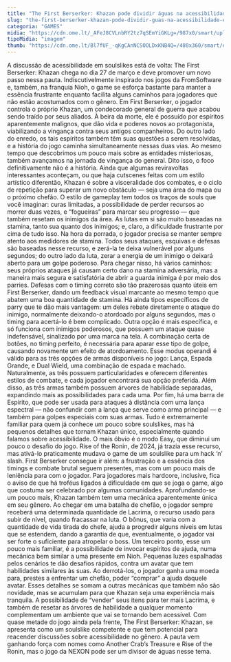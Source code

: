 ```yaml
---
title: "The First Berserker: Khazan pode dividir águas na acessibilidade em soulslikes"
slug: "the-first-berserker-khazan-pode-dividir-guas-na-acessibilidade-em-soulslikes"
categoria: "GAMES"
midia: "https://cdn.ome.lt/_AFeJ8CVLnbRY2tz7qSEmYiGKLg=/987x0/smart/uploads/conteudo/fotos/imagem_2025-03-24_114512135.png"
tipoMidia: "imagem"
thumb: "https://cdn.ome.lt/Bl7fUF_-qKgCAnNCSOOLDxKNB4Q=/480x360/smart/extras/conteudos/imagem_2025-03-24_114537659.png"
---
```


A discussão de acessibilidade em soulslikes está de volta: The First Berserker: Khazan chega no dia 27 de março e deve promover um novo passo nessa pauta. Indiscutivelmente inspirado nos jogos da FromSoftware e, também, na franquia Nioh, o game se esforça bastante para manter a essência frustrante enquanto facilita alguns caminhos para jogadores que não estão acostumados com o gênero.
Em First Berserker, o jogador controla o próprio Khazan, um condecorado general de guerra que acabou sendo traído por seus aliados. À beira da morte, ele é possuído por espíritos aparentemente malignos, que dão vida e poderes novos ao protagonista, viabilizando a vingança contra seus antigos companheiros.
Do outro lado do enredo, os tais espíritos também têm suas questões a serem resolvidas, e a história do jogo caminha simultaneamente nessas duas vias. Ao mesmo tempo que descobrimos um pouco mais sobre as entidades misteriosas, também avançamos na jornada de vingança do general.
Dito isso, o foco definitivamente não é a história. Ainda que algumas reviravoltas interessantes aconteçam, ou que haja cutscenes feitas com um estilo artístico diferentão, Khazan é sobre a visceralidade dos combates, e o ciclo de repetição para superar um novo obstáculo — seja uma área do mapa ou o próximo chefão.
O estilo de gameplay tem todos os traços de souls que você imaginar: curas limitadas, a possibilidade de perder recursos ao morrer duas vezes, e “fogueiras” para marcar seu progresso — que também resetam os inimigos da área. As lutas em si são muito baseadas na stamina, tanto sua quanto dos inimigos; e, claro, a dificuldade frustrante por cima de tudo isso.
Na hora da porrada, o jogador precisa se manter sempre atento aos medidores de stamina. Todos seus ataques, esquivas e defesas são baseadas nesse recurso, e zerá-la te deixa vulnerável por alguns segundos; do outro lado da luta, zerar a energia de um inimigo o deixará aberto para um golpe poderoso.
Para chegar nisso, há vários caminhos: seus próprios ataques já causam certo dano na stamina adversária, mas a maneira mais segura e satisfatória de abrir a guarda inimiga é por meio dos parries. Defesas com o timing correto são tão prazerosas quanto úteis em First Berserker, dando um feedback visual marcante ao mesmo tempo que abatem uma boa quantidade de stamina.
Há ainda tipos específicos de parry que te dão mais vantagem: um deles rebate diretamente o ataque do inimigo, normalmente deixando-o atordoado por alguns segundos, mas o timing para acertá-lo é bem complicado. Outra opção é mais específica, e só funciona com inimigos poderosos, que possuem um ataque quase indefensável, sinalizado por uma marca na tela. A combinação certa de botões, no timing perfeito, é necessária para aparar esse tipo de golpe, causando novamente um efeito de atordoamento.
Esse modus operandi é válido para as três opções de armas disponíveis no jogo: Lança, Espada Grande, e Dual Wield, uma combinação de espada e machado. Naturalmente, as três possuem particularidades e oferecem diferentes estilos de combate, e cada jogador encontrará sua opção preferida. Além disso, as três armas também possuem árvores de habilidade separadas, expandindo mais as possibilidades para cada uma.
Por fim, há uma barra de Espírito, que pode ser usada para ataques à distância com uma lança espectral — não confundir com a lança que serve como arma principal — e também para golpes especiais com suas armas.
Tudo é extremamente familiar para quem já conhece um pouco sobre soulslikes, mas há pequenos detalhes que tornam Khazan único, especialmente quando falamos sobre acessibilidade.
O mais óbvio é o modo Easy, que diminui um pouco o desafio do jogo. Rise of the Ronin, de 2024, já trazia esse recurso, mas ativá-lo praticamente mudava o game de um soulslike para um hack ‘n’ slash. First Berserker consegue ir além: a frustração e a essência dos timings e combate brutal seguem presentes, mas com um pouco mais de leniência para com o jogador.
Para jogadores mais hardcore, inclusive, fica o aviso de que há troféus ligados à dificuldade em que se joga o game, algo que costuma ser celebrado por algumas comunidades.
Aprofundando-se um pouco mais, Khazan também tem uma mecânica aparentemente única em seu gênero. Ao chegar em uma batalha de chefão, o jogador sempre receberá uma determinada quantidade de Lacrima, o recurso usado para subir de nível, quando fracassar na luta. O bônus, que varia com a quantidade de vida tirada do chefe, ajuda a progredir alguns níveis em lutas que se estendem, dando a garantia de que, eventualmente, o jogador vai ser forte o suficiente para atropelar o boss.
Um terceiro ponto, esse um pouco mais familiar, é a possibilidade de invocar espíritos de ajuda, numa mecânica bem similar a uma presente em Nioh. Pequenas luzes espalhadas pelos cenários te dão desafios rápidos, contra um avatar que tem habilidades similares às suas. Ao derrotá-los, o jogador ganha uma moeda para, prestes a enfrentar um chefão, poder “comprar” a ajuda daquele avatar.
Esses detalhes se somam a outras mecânicas que também não são novidade, mas se acumulam para que Khazan seja uma experiência mais tranquila. A possibilidade de “vender” seus itens para ter mais Lacrima, e também de resetar as árvores de habilidade a qualquer momento complementam um ambiente que vai se tornando bem acessível.
Com quase metade do jogo ainda pela frente, The First Berserker: Khazan, se apresenta como um soulslike competente e que tem potencial para reacender discussões sobre acessibilidade no gênero. A pauta vem ganhando força com nomes como Another Crab’s Treasure e Rise of the Ronin, mas o jogo da NEXON pode ser um divisor de águas nesse tema.